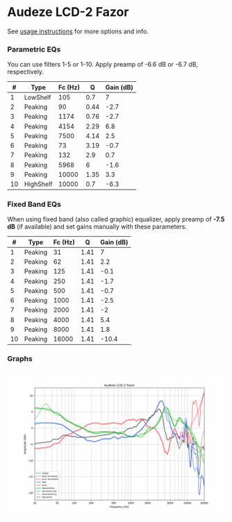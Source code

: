 # Audeze LCD-2 Fazor
See [usage instructions](https://github.com/jaakkopasanen/AutoEq#usage) for more options and info.

### Parametric EQs
You can use filters 1-5 or 1-10. Apply preamp of -6.6 dB or -6.7 dB, respectively.

|   # | Type      |   Fc (Hz) |    Q |   Gain (dB) |
|-----|-----------|-----------|------|-------------|
|   1 | LowShelf  |       105 | 0.7  |         7   |
|   2 | Peaking   |        90 | 0.44 |        -2.7 |
|   3 | Peaking   |      1174 | 0.76 |        -2.7 |
|   4 | Peaking   |      4154 | 2.29 |         6.8 |
|   5 | Peaking   |      7500 | 4.14 |         2.5 |
|   6 | Peaking   |        73 | 3.19 |        -0.7 |
|   7 | Peaking   |       132 | 2.9  |         0.7 |
|   8 | Peaking   |      5968 | 6    |        -1.6 |
|   9 | Peaking   |     10000 | 1.35 |         3.3 |
|  10 | HighShelf |     10000 | 0.7  |        -6.3 |

### Fixed Band EQs
When using fixed band (also called graphic) equalizer, apply preamp of **-7.5 dB** (if available) and set gains manually with these parameters.

|   # | Type    |   Fc (Hz) |    Q |   Gain (dB) |
|-----|---------|-----------|------|-------------|
|   1 | Peaking |        31 | 1.41 |         7   |
|   2 | Peaking |        62 | 1.41 |         2.2 |
|   3 | Peaking |       125 | 1.41 |        -0.1 |
|   4 | Peaking |       250 | 1.41 |        -1.7 |
|   5 | Peaking |       500 | 1.41 |        -0.7 |
|   6 | Peaking |      1000 | 1.41 |        -2.5 |
|   7 | Peaking |      2000 | 1.41 |        -2   |
|   8 | Peaking |      4000 | 1.41 |         5.4 |
|   9 | Peaking |      8000 | 1.41 |         1.8 |
|  10 | Peaking |     16000 | 1.41 |       -10.4 |

### Graphs
![](./Audeze%20LCD-2%20Fazor.png)
